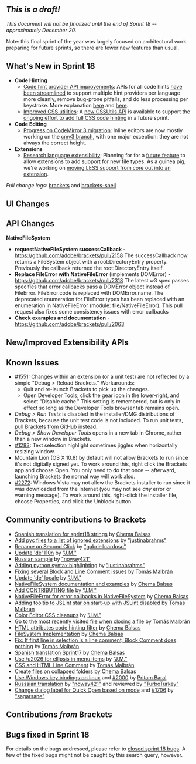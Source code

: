 _This is a draft!_
--------------------
_This document will not be finalized until the end of Sprint 18 -- approximately December 20._

Note: this final sprint of the year was largely focused on architectural work preparing for future sprints, so there are fewer new features than usual.

What's New in Sprint 18
-----------------------
* **Code Hinting**
    * [Code hint provider API improvements](https://trello.com/card/0-research-code-hint-provider-api/4f90a6d98f77505d7940ce88/723): APIs for all code hints [have been streamlined](https://github.com/adobe/brackets/wiki/New-Code-Hinting-API-Proposal) to support multiple hint providers per language more cleanly, remove bug-prone pitfalls, and do less processing per keystroke. More explanation [here](https://github.com/adobe/brackets/wiki/Code-Hinting-Functional-Specifications) and [here](https://groups.google.com/forum/?fromgroups=#!topic/brackets-dev/Luf7IN0-iAM).
    * [Improved CSS utilities](https://trello.com/card/2-css-utilities-api-to-support-code-completion/4f90a6d98f77505d7940ce88/713): A [new CSSUtils API](https://github.com/adobe/brackets/wiki/CSS-Context-API-implementation-spec) is available to support the [ongoing effort to add full CSS code hinting](https://groups.google.com/forum/?fromgroups=#!topic/brackets-dev/sAdPhV3ffOY) in a future sprint.
* **Code Editing**
    * [Progress on CodeMirror 3 migration](https://trello.com/card/2-codemirror-3-inline-editor-open-edit/4f90a6d98f77505d7940ce88/650): Inline editors are now mostly working on the [cmv3 branch](https://github.com/adobe/brackets/compare/master...cmv3), with one major exception: they are not always the correct height.
* **Extensions**
    * [Research language extensibility](https://trello.com/card/0-research-language-extensibility/4f90a6d98f77505d7940ce88/712): Planning for for a [future feature](https://trello.com/card/api-for-extensions-to-add-new-language-syntax-coloring-mode/4f90a6d98f77505d7940ce88/639) to allow extensions to add support for new file types. As a guinea pig, we're working on [moving LESS support from core out into an extension](https://trello.com/card/0-less-refactor-into-extension/4f90a6d98f77505d7940ce88/711).

_Full change logs:_ [brackets](https://github.com/adobe/brackets/compare/sprint-17...sprint-18#commits_bucket) and [brackets-shell](https://github.com/adobe/brackets-shell/compare/sprint-17...sprint-18#commits_bucket)


UI Changes
----------


API Changes
-----------

**NativeFileSystem**
- **requestNativeFileSystem successCallback** - https://github.com/adobe/brackets/pull/2158
The successCallback now returns a FileSystem object with a root:DirectoryEntry property. Previously the callback returned the root:DirectoryEntry itself.
- **Replace FileError with NativeFileError** (implements DOMError) - https://github.com/adobe/brackets/pull/2318
The latest w3 spec passes specifies that error callbacks pass a DOMError object instead of FileError. FileError.code is replaced with DOMError.name. The deprecated enumeration for FileError types has been replaced with an enumeration in NativeFileError (module: file/NativeFileError). This pull request also fixes some consistency issues with error callbacks
- **Check examples and documentation** - https://github.com/adobe/brackets/pull/2063

New/Improved Extensibility APIs
-------------------------------

Known Issues
------------
* [#1551](https://github.com/adobe/brackets/issues/1551): Changes within an extension (or a unit test) are not reflected by a simple "Debug > Reload Brackets." Workarounds:
    * Quit and re-launch Brackets to pick up the changes.
    * Open Developer Tools, click the gear icon in the lower-right, and select "Disable cache." This setting is remembered, but is only in effect so long as the Developer Tools browser tab remains open.
* _Debug > Run Tests_ is disabled in the installer/DMG distributions of Brackets, because the unit test code is not included. To run unit tests, [pull Brackets from GitHub](https://github.com/adobe/brackets/wiki/How-to-Hack-on-Brackets#wiki-getcode) instead.
* _Debug > Show Developer Tools_ opens in a new tab in Chrome, rather than a new window in Brackets.
* [#1283](https://github.com/adobe/brackets/issues/1283): Text selection highlight sometimes jiggles when horizontally resizing window.
* Mountain Lion (OS X 10.8) by default will not allow Brackets to run since it's not digitally signed yet.  To work around this, right click the Brackets app and choose Open.  You only need to do that once -- afterward, launching Brackets the normal way will work also.
* [#2272](https://github.com/adobe/brackets/issues/2272): Windows Vista may not allow the Brackets installer to run since it was downloaded from the Internet (you may not see _any_ error or warning message). To work around this, right-click the installer file, choose Properties, and click the Unblock button.


Community contributions to Brackets
-----------------------------------
* [Spanish translation for sprint18 strings](https://github.com/adobe/brackets/issues/2390) by [Chema Balsas](https://github.com/jbalsas)
* [Add pyc files to a list of ignored extensions](https://github.com/adobe/brackets/issues/2366) by ["justinabrahms"](https://github.com/justinabrahms)
* [Rename on Second Click](https://github.com/adobe/brackets/issues/2356) by ["gabriellcardoso"](https://github.com/gabriellcardoso)
* [Update 'de' l10n](https://github.com/adobe/brackets/issues/2367) by ["J.M."](https://github.com/mynetx)
* [Russian sample](https://github.com/adobe/brackets/issues/2320) by ["noway421"](https://github.com/noway421)
* [Adding python syntax highlighting](https://github.com/adobe/brackets/issues/2355) by ["justinabrahms"](https://github.com/justinabrahms)
* [Fixing several Block and Line Comment issues](https://github.com/adobe/brackets/issues/2342) by [Tomás Malbrán](https://github.com/TomMalbran)
* [Update 'de' locale](https://github.com/adobe/brackets/issues/2224) by ["J.M."](https://github.com/mynetx)
* [NativeFileSystem documentation and examples](https://github.com/adobe/brackets/issues/2063) by [Chema Balsas](https://github.com/jbalsas)
* [Add CONTRIBUTING file](https://github.com/adobe/brackets/issues/2304) by ["J.M."](https://github.com/mynetx)
* [NativeFileError for error callbacks in NativeFileSystem](https://github.com/adobe/brackets/issues/2318) by [Chema Balsas](https://github.com/jbalsas)
* [Adding tooltip to JSLint star on start-up with JSLint disabled](https://github.com/adobe/brackets/issues/2280) by [Tomás Malbrán](https://github.com/TomMalbran)
* [Color Editor CSS cleanups](https://github.com/adobe/brackets/issues/2225) by ["J.M."](https://github.com/mynetx)
* [Go to the most recently visited file when closing a file](https://github.com/adobe/brackets/issues/2122) by [Tomás Malbrán](https://github.com/TomMalbran)
* [HTML attributes code hinting filter](https://github.com/adobe/brackets/issues/2263) by [Chema Balsas](https://github.com/jbalsas)
* [FileSystem Implementation](https://github.com/adobe/brackets/issues/2158) by [Chema Balsas](https://github.com/jbalsas)
* [Fix: If first line in selection is a line comment, Block Comment does nothing](https://github.com/adobe/brackets/issues/2121) by [Tomás Malbrán](https://github.com/TomMalbran)
* [Spanish translation Sprint17](https://github.com/adobe/brackets/issues/2273) by [Chema Balsas](https://github.com/jbalsas)
* [Use \u2026 for ellipsis in menu items](https://github.com/adobe/brackets/issues/2240) by ["J.M."](https://github.com/mynetx)
* [CSS and HTML Line Comment](https://github.com/adobe/brackets/issues/2133) by [Tomás Malbrán](https://github.com/TomMalbran)
* [Create files on collapsed folders](https://github.com/adobe/brackets/issues/2198) by [Chema Balsas](https://github.com/jbalsas)
* [Use Windows key bindings on linux](https://github.com/adobe/brackets/issues/2331) and [#2000](https://github.com/adobe/brackets/pull/2000) by [Pritam Baral](https://github.com/pritambaral)
* [Russsian translation](https://github.com/adobe/brackets/pull/2268) by ["noway421"](https://github.com/noway421) and reviewed by ["TurboTurkey"](https://github.com/TurboTurkey) 
* [Change dialog label for Quick Open based on mode](https://github.com/adobe/brackets/pull/2298) and [#1706](https://github.com/adobe/brackets/pull/1706) by ["sagarsane"](https://github.com/sagarsane)

Contributions _from_ Brackets
-----------------------------

Bugs fixed in Sprint 18
-----------------------
For details on the bugs addressed, please refer to [closed sprint 18 bugs](https://github.com/adobe/brackets/issues?labels=&milestone=5&state=closed). A few of the fixed bugs might not be caught by this search query, however.